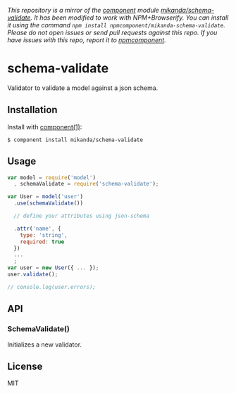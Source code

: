 *This repository is a mirror of the [component](http://component.io) module [mikanda/schema-validate](http://github.com/mikanda/schema-validate). It has been modified to work with NPM+Browserify. You can install it using the command `npm install npmcomponent/mikanda-schema-validate`. Please do not open issues or send pull requests against this repo. If you have issues with this repo, report it to [npmcomponent](https://github.com/airportyh/npmcomponent).*

# schema-validate

  Validator to validate a model against a json schema.

## Installation

  Install with [component(1)](http://component.io):

    $ component install mikanda/schema-validate

## Usage

  ```js
  var model = require('model')
    , schemaValidate = require('schema-validate');

  var User = model('user')
    .use(schemaValidate())

    // define your attributes using json-schema

    .attr('name', {
      type: 'string',
      required: true
    })
    ...
    ;
  var user = new User({ ... });
  user.validate();

  // console.log(user.errors);
  ```

## API

### SchemaValidate()

  Initializes a new validator.

## License

  MIT
